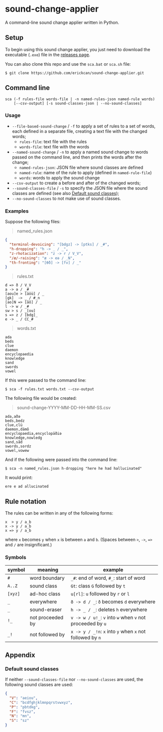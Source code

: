 # sound-change-applier
A command-line sound change applier written in Python.

## Setup
To begin using this sound change applier, you just need to download the executable (`.exe`) file in the [releases page](https://github.com/erickcan/sound-change-applier/releases).

You can also clone this repo and use the `sca.bat` or `sca.sh` file:
```
$ git clone https://github.com/erickcan/sound-change-applier.git
```

## Command line
```
sca (-f rules-file words-file | -n named-rules-json named-rule words)
    [--csv-output] [-s sound-classes-json | --no-sound-classes]
```
### Usage
- `--file-based-sound-change` / `-f` to apply a set of rules to a set of words, each defined in a separate file, creating a text file with the changed words;
  - `rules-file`: text file with the rules
  - `words-file`: text file with the words
- `--named-sound-change` / `-n` to apply a named sound change to words passed on the command line, and then prints the words after the change;
  - `named-rules-json`: JSON file where sound classes are defined
  - `named-rule`: name of the rule to apply (defined in `named-rule-file`)
  - `words`: words to apply the sound change
- `--csv-output` to create a before and after of the changed words;
- `--sound-classes-file` / `-s` to specify the JSON file where the sound classes are defined (see also [Default sound classes](#default-sound-classes));
- `--no-sound-classes` to not make use of sound classes.

### Examples
Suppose the following files:

> named_rules.json
```json
{
  "terminal-devoicing": "[bdgz] -> [ptks] / _#",
  "h-dropping": "h -> _ / _",
  "z-rhotacization": "z -> r / V_V",
  "/æ/-raising": "æ -> eə / _N",
  "th-fronting": "[θð] -> [fv] / _"
}
```

> rules.txt
```
d => ð / V_V
a -> ə / _#
[aou]e > [äöü] / _
[gk]  -> _ / #_n
[ao]N => [ãõ] / _
l -> w / _#
sw > s / _[ou]
s => z / [bdg]_
e -> _ / CC_#
```

> words.txt
```
ada
beds
clue
daemon
encyclopaedia
knowledge
sand
swords
vowel
```

If this were passed to the command line:
```
$ sca -f rules.txt words.txt --csv-output
```
The following file would be created:

> sound-change-YYYY-MM-DD-HH-MM-SS.csv
```csv
ada,aðə
beds,bedz
clue,clü
daemon,dämõ
encyclopaedia,encyclopäðiə
knowledge,nowledg
sand,sãd
swords,sordz
vowel,vowew
```

And if the following were passed into the command line:
```
$ sca -n named_rules.json h-dropping "here he had hallucinated"
```
It would print:
```
ere e ad allucinated
```

## Rule notation
The rules can be written in any of the following forms:
```
x  > y / a_b
x -> y / a_b
x => y / a_b
```
where `x` becomes `y` when `x` is between `a` and `b`. (Spaces between `>`, `->`, `=>` and `/` are insignificant.)

### Symbols
| symbol  | meaning          | example                                                    |
| ------- | ---------------- | ---------------------------------------------------------- |
| `#`     | word boundary    | `_#`: end of word, `#_`: start of word                     |
| `A..Z`  | sound class      | `Gt`: class `G` followed by `t`                            |
| `[xyz]` | ad-hoc class     | `u[rl]`: `u` followed by `r` or `l`                        |
| `_`     | everywhere       | `ð -> d / _`: `ð` becomes `d` everywhere                   |
| `_`     | sound-eraser     | `h -> _ / _`: deletes `h` everywhere                       |
| `!_`    | not proceeded by | `v -> w / u!_`: `v` into `w` when `v` not proceeded by `u` |
| `_!`    | not followed by  | `x -> y / _!n`: `x` into `y` when `x` not followed by `n`  |

## Appendix

### Default sound classes
If neither `--sound-classes-file` nor `--no-sound-classes` are used, the following sound classes are used:
```json
{
  "V": "aeiou",
  "C": "bcdfghjklmnpqrstvwxyz",
  "P": "pbtdkg",
  "F": "fvsz",
  "N": "mn",
  "S": "sz"
}
```
